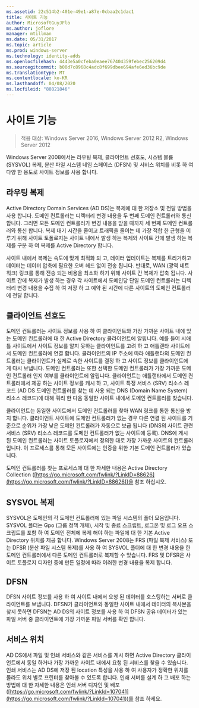 ```yaml
---
ms.assetid: 22c514b2-401e-49e1-a87e-0cbaa2c1dac1
title: 사이트 기능
author: MicrosoftGuyJFlo
ms.author: joflore
manager: mtillman
ms.date: 05/31/2017
ms.topic: article
ms.prod: windows-server
ms.technology: identity-adds
ms.openlocfilehash: 4443e5a0cfeba0eaee767404359febec256209d4
ms.sourcegitcommit: b00d7c8968c4adc8f699dbee694afe6ed36bc9de
ms.translationtype: MT
ms.contentlocale: ko-KR
ms.lasthandoff: 04/08/2020
ms.locfileid: "80821846"
---
```

# <a name="site-functions"></a>사이트 기능

>적용 대상: Windows Server 2016, Windows Server 2012 R2, Windows Server 2012

 Windows Server 2008에서는 라우팅 복제, 클라이언트 선호도, 시스템 볼륨 (SYSVOL) 복제, 분산 파일 시스템 네임 스페이스 (DFSN) 및 서비스 위치를 비롯 하 여 다양 한 용도로 사이트 정보를 사용 합니다.  
  
## <a name="routing-replication"></a>라우팅 복제  
Active Directory Domain Services (AD DS)는 복제에 대 한 저장소 및 전달 방법을 사용 합니다. 도메인 컨트롤러는 디렉터리 변경 내용을 두 번째 도메인 컨트롤러와 통신 합니다. 그러면 모든 도메인 컨트롤러가 변경 내용을 받을 때까지 세 번째 도메인 컨트롤러와 통신 합니다. 복제 대기 시간을 줄이고 트래픽을 줄이는 데 가장 적합 한 균형을 이루기 위해 사이트 토폴로지는 사이트 내에서 발생 하는 복제와 사이트 간에 발생 하는 복제를 구분 하 여 복제를 Active Directory 합니다.  
  
사이트 내에서 복제는 속도에 맞게 최적화 되 고, 데이터 업데이트는 복제를 트리거하고 데이터는 데이터 압축에 필요한 오버 헤드 없이 전송 됩니다. 반대로, WAN (광역 네트워크) 링크를 통해 전송 되는 비용을 최소화 하기 위해 사이트 간 복제가 압축 됩니다. 사이트 간에 복제가 발생 하는 경우 각 사이트에서 도메인당 단일 도메인 컨트롤러는 디렉터리 변경 내용을 수집 하 여 저장 하 고 예약 된 시간에 다른 사이트의 도메인 컨트롤러에 전달 합니다.  
  
## <a name="client-affinity"></a>클라이언트 선호도  
도메인 컨트롤러는 사이트 정보를 사용 하 여 클라이언트와 가장 가까운 사이트 내에 있는 도메인 컨트롤러에 대 한 Active Directory 클라이언트에 알립니다. 예를 들어 시애틀 사이트에서 사이트 정보를 알지 못하는 클라이언트를 고려 하 고 애틀랜타 사이트에서 도메인 컨트롤러에 연결 합니다. 클라이언트의 IP 주소에 따라 애틀랜타의 도메인 컨트롤러는 클라이언트가 실제로 속한 사이트를 결정 하 고 사이트 정보를 클라이언트에 게 다시 보냅니다. 도메인 컨트롤러는 또한 선택한 도메인 컨트롤러가 가장 가까운 도메인 컨트롤러 인지 여부를 클라이언트에 알립니다. 클라이언트는 애틀랜타에서 도메인 컨트롤러에서 제공 하는 사이트 정보를 캐시 하 고, 사이트 특정 서비스 (SRV) 리소스 레코드 (AD DS 도메인 컨트롤러를 찾는 데 사용 되는 DNS (Domain Name System) 리소스 레코드)에 대해 쿼리 한 다음 동일한 사이트 내에서 도메인 컨트롤러를 찾습니다.  
  
클라이언트는 동일한 사이트에서 도메인 컨트롤러를 찾아 WAN 링크를 통한 통신을 방지 합니다. 클라이언트 사이트에 도메인 컨트롤러가 없는 경우 다른 연결 된 사이트를 기준으로 순위가 가장 낮은 도메인 컨트롤러가 자동으로 보급 됩니다 (DNS의 사이트 관련 서비스 (SRV) 리소스 레코드를 도메인 컨트롤러가 없는 사이트에 등록). DNS에 게시 된 도메인 컨트롤러는 사이트 토폴로지에서 정의한 대로 가장 가까운 사이트의 컨트롤러입니다. 이 프로세스를 통해 모든 사이트에는 인증을 위한 기본 도메인 컨트롤러가 있습니다.  
  
도메인 컨트롤러를 찾는 프로세스에 대 한 자세한 내용은 Active Directory Collection ([https://go.microsoft.com/fwlink/?LinkID=88626](https://go.microsoft.com/fwlink/?LinkID=88626))을 참조 하십시오.  
  
## <a name="sysvol-replication"></a>SYSVOL 복제  
SYSVOL은 도메인의 각 도메인 컨트롤러에 있는 파일 시스템의 폴더 모음입니다. SYSVOL 폴더는 Gpo (그룹 정책 개체), 시작 및 종료 스크립트, 로그온 및 로그 오프 스크립트를 포함 하 여 도메인 전체에 복제 해야 하는 파일에 대 한 기본 Active Directory 위치를 제공 합니다.  Windows Server 2008는 FRS (파일 복제 서비스) 또는 DFSR (분산 파일 시스템 복제)를 사용 하 여 SYSVOL 폴더에 대 한 변경 내용을 한 도메인 컨트롤러에서 다른 도메인 컨트롤러로 복제할 수 있습니다. FRS 및 DFSR은 사이트 토폴로지 디자인 중에 만든 일정에 따라 이러한 변경 내용을 복제 합니다.  
  
## <a name="dfsn"></a>DFSN  
DFSN 사이트 정보를 사용 하 여 사이트 내에서 요청 된 데이터를 호스팅하는 서버로 클라이언트를 보냅니다. DFSN가 클라이언트와 동일한 사이트 내에서 데이터의 복사본을 찾지 못하면 DFSN는 AD DS의 사이트 정보를 사용 하 여 DFSN 공유 데이터가 있는 파일 서버 중 클라이언트에 가장 가까운 파일 서버를 확인 합니다.  
  
## <a name="service-location"></a>서비스 위치  
AD DS에서 파일 및 인쇄 서비스와 같은 서비스를 게시 하면 Active Directory 클라이언트에서 동일 하거나 가장 가까운 사이트 내에서 요청 된 서비스를 찾을 수 있습니다. 인쇄 서비스는 AD DS에 저장 된 location 특성을 사용 하 여 사용자가 정확한 위치를 몰라도 위치 별로 프린터를 찾아볼 수 있도록 합니다. 인쇄 서버를 설계 하 고 배포 하는 방법에 대 한 자세한 내용은 인쇄 서버 디자인 및 배포 ([https://go.microsoft.com/fwlink/?LinkId=107041](https://go.microsoft.com/fwlink/?LinkId=107041))를 참조 하세요.  
  


